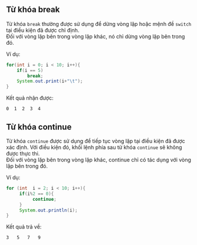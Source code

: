 ## Từ khóa break
Từ khóa `break` thường được sử dụng để dừng vòng lặp hoặc mệnh đề `switch` tại điều kiện đã được chỉ định.  
Đối với vòng lặp bên trong vòng lặp khác, nó chỉ dừng vòng lặp bên trong đó.  

Ví dụ:
```java
for(int i = 0; i < 10; i++){
    if(i == 5)
        break;
    System.out.print(i+"\t");
}
```

Kết quả nhận được: 
```
0  1  2  3  4
```

## Từ khóa continue
Từ khóa `continue` được sử dụng để tiếp tục vòng lặp tại điều kiện đã được xác định. Với điều kiện đó, khối lệnh phía sau từ khóa `continue` sẽ không được thực thi.  
Đối với vòng lặp bên trong vòng lặp khác, continue chỉ có tác dụng với vòng lặp bên trong đó.  

Ví dụ:
```java
for (int  i = 2; i < 10; i++){
     if(i%2 == 0){
          continue;
     }
     System.out.println(i);
} 
```

Kết quả trả về: 
```
3   5   7   9
```
